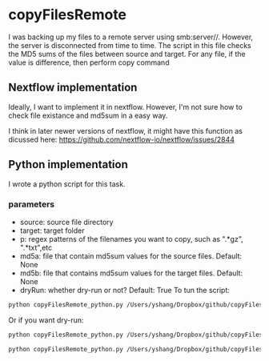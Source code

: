 # copyFilesRemote

I was backing up my files to a remote server using smb:server//. However, the server is disconnected from time to time. 
The script in this file checks the MD5 sums of the files between source and target. For any file, if the value is difference, then perform copy command

## Nextflow implementation
Ideally, I want to implement it in nextflow. However, I'm not sure how to check file existance and md5sum in a easy way. 

I think in later newer versions of nextflow, it might have this function as dicussed here: https://github.com/nextflow-io/nextflow/issues/2844

## Python implementation
I wrote a python script for this task.

### parameters
+ source: source file directory
+ target: target folder
+ p: regex patterns of the filenames you want to copy, such as ".*gz", ".*txt",etc
+ md5a: file that contain md5sum values for the source files. Default: None
+ md5b: file that contains md5sum values for the target files. Default: None
+ dryRun: whether dry-run or not? Default: True
To tun the script:

```bash
python copyFilesRemote_python.py /Users/yshang/Dropbox/github/copyFilesRemote/testDir/af testDir/bf --p '[ab].txt' --md5a testDir/af/md5sum.txt --md5b testDir/bf/md5sum.txt --dryRun False

```

Or if you want dry-run:

```bash
python copyFilesRemote_python.py /Users/yshang/Dropbox/github/copyFilesRemote/testDir/af testDir/bf --p '.*txt' --md5a testDir/af/md5sum.txt

```


```bash
python copyFilesRemote_python.py /Users/yshang/Dropbox/github/copyFilesRemote/testDir/af testDir/bf --p '.*txt' --md5a testDir/af/md5sum.txt --md5b testDir/af/md5sum.txt --dryRun True

```
